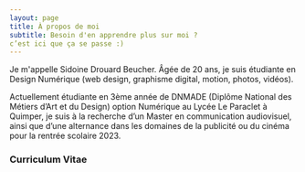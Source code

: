```yaml
---
layout: page
title: À propos de moi
subtitle: Besoin d'en apprendre plus sur moi ?
c’est ici que ça se passe :)
---
```


Je m'appelle Sidoine Drouard Beucher. Âgée de 20 ans, je suis étudiante en Design Numérique (web design, graphisme digital, motion, photos, vidéos).


Actuellement étudiante en 3ème année de DNMADE (Diplôme National des Métiers d’Art et du Design) option Numérique au Lycée Le Paraclet à Quimper, je suis à la recherche d’un Master en communication audiovisuel, ainsi que d’une alternance dans les domaines de la publicité ou du cinéma pour la rentrée scolaire 2023.

###  Curriculum Vitae

